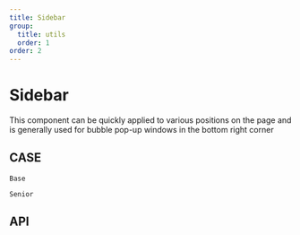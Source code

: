 ```yaml
---
title: Sidebar
group:
  title: utils
  order: 1
order: 2
---
```


# Sidebar

This component can be quickly applied to various positions on the page and is generally used for bubble pop-up windows in the bottom right corner

## CASE

<code src="./demo/index.tsx" description="Default mounting to document.body">Base</code>

<code src="./demo/demo2.tsx" description="Allow modifications:<br/>1、The distance between each element internally（ gap ）<br/>2、The offset of the entire component （ offset ）<br/>3、The arrangement direction of the internal elements （ direction ）">Senior</code>

## API

<API id="Sidebar"><API>
